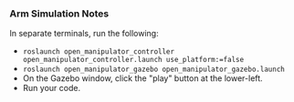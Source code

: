 ### Arm Simulation Notes

In separate terminals, run the following:

- `roslaunch open_manipulator_controller open_manipulator_controller.launch use_platform:=false`
- `roslaunch open_manipulator_gazebo open_manipulator_gazebo.launch`
- On the Gazebo window, click the "play" button at the lower-left.
- Run your code.

